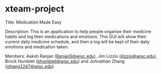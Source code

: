 # xteam-project
Title: Medication Made Easy

Description: This is an appilication to help people organize their medicine 
habits and log their medications and emotions. This GUI will show their 
current daily medicine schedule, and then a log will be kept of their daily
emotions and medication taken.

Members: Aaksh Ranjan (Ranjan5@wisc.edu), Jim Lizzio (jlizzio@wisc.edu), 
Brock Humblet (bhumblet@wisc.edu) and Johnathan Zhang (jzhang2247@wisc.edu)
